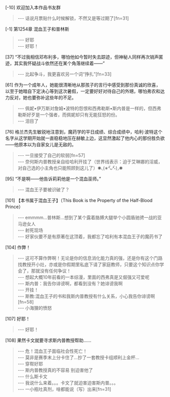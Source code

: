 
[-10] 欢迎加入本作品书友群
>--- 话说月票贴什么时候解锁，不然又是等过期了[fn=31]<br>

[-1] 第1254章 混血王子和普林斯
>--- 好耶<br>
>--- 好耶！<br>

[37] “不过我相信邓布利多，哪怕他如今暂时失去踪迹，但神秘人同样再次销声匿迹，其实我怀疑战斗依然还在某个角落继续着——”
>--- 比起争斗，我更喜欢另一个词“挣扎”[fn=33]<br>

[61] 作为一个成年人，她能很清晰地从那孩子的言行中感受到那份真诚的欣喜，以至于她暗自下定决心等到这次暑假，一定要好好对待自己的外甥，哪怕弗农和达力反对，她也要弥补这些年的不足。
>--- 佩妮•伊万斯对詹姆•波特的怨恨和西弗勒斯•斯内普是一样的，但西弗勒斯好歹是一个强者，而佩妮却只有无能狂怒的份。<br>
>--- 泪目了<br>

[76] 格兰杰先生敏锐地注意到，魔药学的平日成绩、综合成绩中，哈利·波特这个名字从这学期开始就一直稳稳地压在赫敏上边，这显然激起了他内心的那份胜负欲——他原本以为自家女儿是无敌的。
>--- 一旦接受了自己的软弱[fn=57]<br>
>--- 奈何斯内普教授亲自给哈利开挂了（世界线表示：迫于艾琳娜的淫威，对自己选的小主角也只能照顾到这儿了）✺◟(∗❛ัᴗ❛ั∗)◞✺<br>

[95] “不是啊——他告诉莉莉他是一个混血巫师。”
>--- 混血王子要被识破了？<br>

[101] 【本书属于混血王子】（This Book is the Property of the Half-Blood Prince）
>--- emmmm…普林斯…想到了某个露着胳膊大腿举个小圆盾驰骋一战的亚马逊女人<br>
>--- 射死现场<br>
>--- 好家伙要不是有原著在这顶着，我都忘了哈利有本混血王子的魔药书了<br>

[104] 作弊！
>--- 这可不算作弊啊！无论是你的信息消化能力真的强，还是你有这个门路找教授开小灶，亦或是你假期里私底下请了家庭教师，只要这个知识点你学会了，那就没有任何争议！<br>
>--- 想起大概10年前看的一本综漫，里面的西弗真是又倔强又可爱呢<br>
>--- 斯内普：我告你诽谤啊，都看到没有？她诽谤我啊<br>
>--- 开挂！<br>
>--- 斯教:混血王子的书和我斯内普教授有什么关系，小心我告你诽谤啊[fn=58]<br>
>--- 小海狸的愤怒<br>

[107] 好耶！
>--- 好耶！<br>

[108] 果然卡文就要寻求斯内普教授帮助……
>--- 危！混血王子面临社会性死亡！<br>
>--- 莫非是赛季末上分卡住了…抄了一套教授卡组顺利上金杯…<br>
>--- 穿帮好耶<br>
>--- 斯内普教授真的不容易 别迫害他了<br>
>--- 什么斯卡文<br>
>--- 我说什么来着。。。卡文了就迫害迫害斯内普。。。<br>
>--- 一小瓶吐真剂，啥都能说（写）出来[fn=31]<br>
